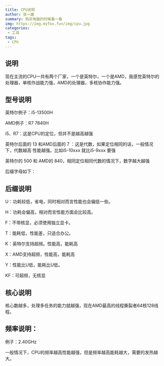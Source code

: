 ```yaml
---
title: CPU说明
author: 张一雄
summary: 购买电脑的时候看一看
img: https://img.myfox.fun/img/cpu.jpg
categories:
 - 工具
tags:
 - CPU
---
```


## 说明

现在主流的CPU一共有两个厂家，一个是英特尔，一个是AMD，我感觉英特尔的处理器，单核作战能力强，AMD的处理器，多核协作能力强。

## 型号说明

英特尔例子：i5-13500H

AMD例子：R7 7840H

i5、R7：这是CPU的定位，但并不是越高越强

英特尔后面的 13 和AMD后面的 7 ：这是代数，如果定位相同的话，一般情况下，代数越高 性能越强。比如i5-10xxx 就比i5-9xxx 要强

英特尔的 500 和 AMD的 840，相同定位相同代数的情况下，数字越大越强

后缀字母如下：

## 后缀说明

U：功耗较低，省电，同时相对而言性能也会偏低一些。

H：功耗会偏高，相对而言性能方面会比较高。

F：不带核显，必须使用独立显卡。

T：能耗低，性能差，只适合办公。

K：英特尔支持超频。性能高，能耗高

X：AMD支持超频，性能高，能耗高

Y：性能比U低，能耗比U低。

KF：可超频，无核显

## 核心说明

核心数越多，处理多任务的能力就越强，现在AMD最高的线程撕裂者64核128线程。

## 频率说明：

例子：2.40GHz

一般情况下，CPU的频率越高性能越强，但是频率越高能耗越大，需要的发热越大。

